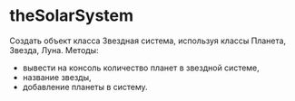 # theSolarSystem
Создать объект класса Звездная система, используя классы Планета, Звезда, Луна. 
Методы: 
- вывести на консоль количество планет в звездной системе, 
- название звезды, 
- добавление планеты в систему.
